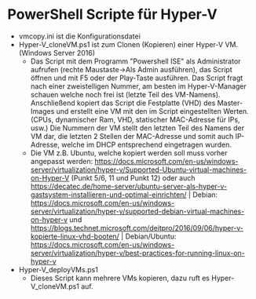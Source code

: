 # PowerShell Scripte für Hyper-V

* vmcopy.ini ist die Konfigurationsdatei
* Hyper-V_cloneVM.ps1 ist zum Clonen (Kopieren) einer Hyper-V VM. (Windows Server 2016)
	* Das Script mit dem Programm "Powershell ISE" als Administrator aufrufen (rechte Maustaste->Als Admin ausführen), das Script öffnen und mit F5 oder der Play-Taste ausführen. Das Script fragt nach einer zweistelligen Nummer, am besten im Hyper-V-Manager schauen welche noch frei ist (letzte Teil des VM-Namens). Anschließend kopiert das Script die Festplatte (VHD) des Master-Images und erstellt eine VM mit den im Script eingestellten Werten. (CPUs, dynamischer Ram, VHD, statischer MAC-Adresse für IPs, usw.) Die Nummern der VM stellt den letzten Teil des Namens der VM dar, die letzten 2 Stellen der MAC-Adresse und somit auch IP-Adresse, welche im DHCP entsprechend eingetragen wurden.
	* Die VM z.B. Ubuntu, welche kopiert werden soll muss vorher angepasst werden: https://docs.microsoft.com/en-us/windows-server/virtualization/hyper-v/Supported-Ubuntu-virtual-machines-on-Hyper-V (Punkt 5/6, 11 und Punkt 12) oder auch https://decatec.de/home-server/ubuntu-server-als-hyper-v-gastsystem-installieren-und-optimal-einrichten/  | Debian: https://docs.microsoft.com/en-us/windows-server/virtualization/hyper-v/supported-debian-virtual-machines-on-hyper-v und https://blogs.technet.microsoft.com/deitpro/2016/09/06/hyper-v-kopierte-linux-vhd-booten/ | Debian/Ubuntu: https://docs.microsoft.com/en-us/windows-server/virtualization/hyper-v/best-practices-for-running-linux-on-hyper-v
* Hyper-V_deployVMs.ps1
	* Dieses Script kann mehrere VMs kopieren, dazu ruft es Hyper-V_cloneVM.ps1 auf.
